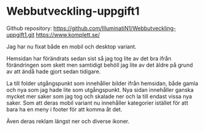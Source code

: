 # Webbutveckling-uppgift1

Github repository: https://github.com/IlluminatiN1/Webbutveckling-uppgift1.git
https://www.komplett.se/


Jag har nu fixat både en mobil och desktop variant. 

Hemsidan har förändrats sedan sist så jag tog lite av det bra ifrån förändringen som skett men samtidigt behöll jag lite av det äldre på grund av att ändå hade gjort sedan tidigare.

La till folder utgångspunkt som innehåller bilder ifrån hemsidan, både gamla och nya som jag hade lite som utgångspunkt. Nya sidan innehåller ganska mycket mer saker som jag tog och skalade ner och la till endast vissa nya saker. Som att deras mobil variant nu innehåller kategorier istället för att bara ha en meny i footer för att komma åt det. 



Även deras reklam längst ner och diverse ikoner. 
